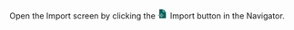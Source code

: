 <!-- markdownlint-disable-file MD041 -->
Open the Import screen by clicking the ![icon][img1] Import button in the Navigator.

<!-- Referenced images -->
[img1]: ../../../../../../common/icons/nav-admin-import-active.png
